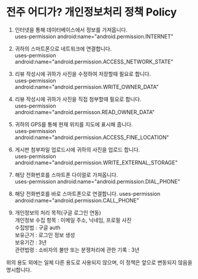 <h1> 전주 어디가? 개인정보처리 정책 Policy </h1>


 1. 인터넷을 통해 데이터베이스에서 정보를 가져옵니다.  
 uses-permission android:name="android.permission.INTERNET"

 2. 귀하의 스마트폰으로 네트워크에 연결합니다.  
 uses-permission android:name="android.permission.ACCESS_NETWORK_STATE"  

 3. 리뷰 작성시에 귀하가 사진을 수정하여 저장할때 필요로 합니다.  
 uses-permission android:name="android.permission.WRITE_OWNER_DATA"  

 4. 리뷰 작성시에 귀하가 사진을 직접 첨부할때 필요로 합니다.  
 uses-permission android:name="android.permisson.READ_OWNER_DATA"  

 4. 귀하의 GPS를 통해 현재 위치를 지도에 표시해 줍니다.  
 uses-permission android:name="android.permission.ACCESS_FINE_LOCATION"

 5. 게시판 첨부파일 업로드시에 귀하의 사진을 업로드 합니다.  
 uses-permission android:name="android.permission.WRITE_EXTERNAL_STORAGE"

 6. 해당 전화번호를 스마트폰 다이얼로 가져옵니다.  
 uses-permission android:name="android.permission.DIAL_PHONE"   

 7. 해당 전화번호를 바로 스마트폰으로 연결합니다.
 uses-permission android:name="android.permission.CALL_PHONE"   

 8. 개인정보의 처리 목적(구글 로그인 연동)  
개인정보 수집 항목 : 이메일 주소, 닉네임, 프로필 사진  
수집방법 : 구글 auth  
보유근거 : 로그인 정보 생성  
보유기간 : 3년  
관련법령 : 소비자의 불만 또는 분쟁처리에 관한 기록 : 3년  

<span class="evidence">위의 용도 외에는 일체 다른 용도로 사용되지 않으며, 이 정책은 앞으로 변동되지 않음을 명시합니다.</span>


<br><br>

